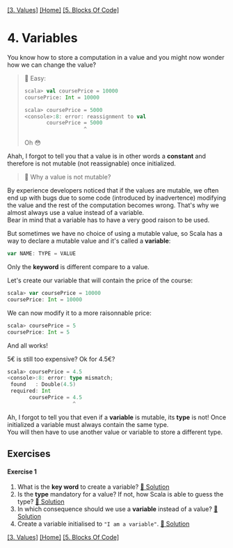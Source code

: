 [[3. Values]](03.%20Values.md) [[Home]](../ReadMe.md) [[5. Blocks Of Code]](05.%20Blocks%20Of%20Code.md)

# 4. Variables

You know how to store a computation in a value and you might now wonder how we can change the value?
> :raising_hand: Easy:
> ```scala
> scala> val coursePrice = 10000
> coursePrice: Int = 10000
>
> scala> coursePrice = 5000
> <console>:8: error: reassignment to val
>        coursePrice = 5000
>                    ^
> ```
> Oh :flushed:

Ahah, I forgot to tell you that a value is in other words a **constant** and therefore is not mutable (not reassignable) once initialized.

> :raising_hand: Why a value is not mutable?

By experience developers noticed that if the values are mutable, we often end up with bugs due to some code (introduced by inadvertence) modifying the value and the rest of the computation becomes wrong. That's why we almost always use a value instead of a variable.  
Bear in mind that a variable has to have a very good raison to be used.

But sometimes we have no choice of using a mutable value, so Scala has a way to declare a mutable value and it's called a **variable**:
```scala
var NAME: TYPE = VALUE
```
Only the **keyword** is different compare to a value.

Let's create our variable that will contain the price of the course:
```scala
scala> var coursePrice = 10000
coursePrice: Int = 10000
```
We can now modify it to a more raisonnable price:
```scala
scala> coursePrice = 5
coursePrice: Int = 5
```
And all works!

5€ is still too expensive? Ok for 4.5€?
```scala
scala> coursePrice = 4.5
<console>:8: error: type mismatch;
 found   : Double(4.5)
 required: Int
       coursePrice = 4.5
                     ^
```

Ah, I forgot to tell you that even if a **variable** is mutable, its **type** is not! Once initialized a variable must always contain the same type.  
You will then have to use another value or variable to store a different type.

## Exercises

#### Exercise 1
1. What is the **key word** to create a variable? [:scroll: Solution](solutions/04.%20Variables/Exercise%201.1.md)
2. Is the **type** mandatory for a value? If not, how Scala is able to guess the type? [:scroll: Solution](solutions/04.%20Variables/Exercise%201.2.md)
3. In which consequence should we use a **variable** instead of a value? [:scroll: Solution](solutions/04.%20Variables/Exercise%201.3.md)
4. Create a variable initialised to `"I am a variable"`. [:scroll: Solution](solutions/04.%20Variables/Exercise%201.4.md)

[[3. Values]](03.%20Values.md) [[Home]](../ReadMe.md) [[5. Blocks Of Code]](05.%20Blocks%20Of%20Code.md)
